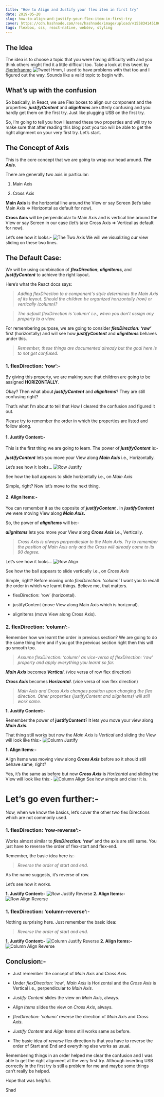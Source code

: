 ```yaml
---
title: "How to Align and Justify your flex item in first try"
date: 2019-05-20
slug: how-to-align-and-justify-your-flex-item-in-first-try
cover: https://cdn.hashnode.com/res/hashnode/image/upload/v1558341451069/VGF9E7vSI.jpeg
tags: flexbox, css, react-native, webdev, styling
---
```


## **The Idea**

The idea is to choose a topic that you were having difficulty with and you think others might find it a little difficult too. Take a look at this tweet by [@erinfranmc](https://twitter.com/erinfranmc)
![Tweet](https://raw.githubusercontent.com/iamshadmirza/Blogs-by-Shad/master/blogs/align-and-justify/tweet.png)
Hmm, I used to have problems with that too and I figured out the way. Sounds like a valid topic to begin with.

## **What’s up with the confusion**

So basically, in React, we use Flex boxes to align our component and the properties: ***justifyContent*** and ***alignItems*** are utterly confusing and you hardly get them on the first try. Just like plugging USB on the first try.

So, I’m going to tell you how I learned these two properties and will try to make sure that after reading this blog post you too will be able to get the right alignment on your very first try. Let’s start.

## **The Concept of Axis**

This is the core concept that we are going to wrap our head around. ***The Axis.***

There are generally two axis in particular:

1. Main Axis

2. Cross Axis

**Main Axis** is the horizontal line around the View or say Screen (let’s take Main Axis => Horizontal as default for now).

**Cross Axis** will be perpendicular to Main Axis and is vertical line around the View or say Screen in our case (let’s take Cross Axis => Vertical as default for now).

Let’s see how it looks:-
![The Two Axis](https://raw.githubusercontent.com/iamshadmirza/Blogs-by-Shad/master/blogs/align-and-justify/axis.jpg)
We will we visualizing our view sliding on these two lines.

## **The Default Case:**

We will be using combination of ***flexDirection***, ***alignItems***, and ***justifyContent*** to achieve the right layout.

Here’s what the React docs says:

>*Adding flexDirection to a component's style determines the Main Axis of its layout. Should the children be organized horizontally (row) or vertically (column)?*

>*The default flexDirection is ‘column’ i.e., when you don’t assign any property to a view.*

For remembering purpose, we are going to consider ***flexDirection: ‘row’*** first (horizontally) and will see how ***justifyContent*** and ***alignItems*** behaves under this.

>*Remember, these things are documented already but the goal here is to not get confused.*

### **1. flexDirection: ‘row’:-**

By giving this property, we are making sure that children are going to be assigned **HORIZONTALLY**.

Okay? Then what about ***justifyContent*** and ***alignItems***? They are still confusing right?

That’s what I’m about to tell that How I cleared the confusion and figured it out.

Please try to remember the order in which the properties are listed and follow along.

#### 1. Justify Content:-

This is the first thing we are going to learn. The power of ***justifyContent*** is:-

***justifyContent*** lets you move your View along ***Main Axis*** i.e., Horizontally.

Let’s see how it looks…
![Row Justify](https://raw.githubusercontent.com/iamshadmirza/Blogs-by-Shad/master/blogs/align-and-justify/row-justify.jpg)

See how the ball appears to slide horizontally i.e., on *Main Axis*

Simple, right? Now let’s move to the next thing.

#### 2. Align Items:-

You can remember it as the opposite of  ***justifyContent*** . In ***justifyContent*** we were moving View along ***Main Axis.***

So, the power of ***alignItems*** will be:-

***alignItems*** lets you move your View along ***Cross Axis*** i.e., Vertically.

>*Cross Axis is always perpendicular to the Main Axis. Try to remember the position of *Main Axis* only and the *Cross* will already come to its 90 degree.*

Let’s see how it looks…
![Row Align](https://raw.githubusercontent.com/iamshadmirza/Blogs-by-Shad/master/blogs/align-and-justify/row-align.jpg)

See how the ball appears to slide vertically i.e., on *Cross Axis*

Simple, right? Before moving onto *flexDirection: ‘column’* I want you to recall the order in which we learnt things. Believe me, that matters.

*  flexDirection: ‘row’ (horizontal).

*  justifyContent (move View along Main Axis which is horizonal).

*  alignItems (move View along Cross Axis).

### **2. flexDirection: ‘column’:-**

Remember how we learnt the order in previous section? We are going to do the same thing here and if you got the previous section right then this will go smooth too.

>*Assume flexDirection: ‘column’ as vice-versa of flexDirection: ‘row’ property and apply everything you learnt so far.*

***Main Axis*** becomes ***Vertical***. (vice versa of row flex direction)

***Cross Axis*** becomes ***Horizontal***. (vice versa of row flex direction)

>*Main Axis and Cross Axis changes position upon changing the flex direction. Other properties (justifyContent and alignItems) will still work same.*

**1. Justify Content:-**

Remember the power of **justifyContent**?
It lets you move your view along ***Main Axis.***

That thing still works but now the *Main Axis* is *Vertical* and sliding the View will look like this:-
![Column Justify](https://raw.githubusercontent.com/iamshadmirza/Blogs-by-Shad/master/blogs/align-and-justify/column-justify.jpg)

**1. Align Items:-**

Align Items was moving view along ***Cross Axis*** before so it should still behave same, right?

Yes, it’s the same as before but now ***Cross Axis*** is *Horizontal* and sliding the View will look like this:-
![Column Align](https://raw.githubusercontent.com/iamshadmirza/Blogs-by-Shad/master/blogs/align-and-justify/column-align.jpg)
See how simple and clear it is.

# **Let’s go even further:-**

Now, when we know the basics, let’s cover the other two flex Directions which are not commonly used.

### **1. flexDirection: ‘row-reverse’:-**

Works almost similar to ***flexDirection: ‘row’*** and the axis are still same. You just have to reverse the order of flex-start and flex-end.

Remember, the basic idea here is:-

>*Reverse the order of start and end.*

As the name suggests, it’s reverse of row.

Let’s see how it works.

**1. Justify Content:-**
![Row Justify Reverse](https://raw.githubusercontent.com/iamshadmirza/Blogs-by-Shad/master/blogs/align-and-justify/row-justify-reverse.jpg)
**2. Align Items:-**
![Row Align Reverse](https://raw.githubusercontent.com/iamshadmirza/Blogs-by-Shad/master/blogs/align-and-justify/row-align-reverse.jpg)
### **1. flexDirection: ‘column-reverse’:-**

Nothing surprising here. Just remember the basic idea:
>*Reverse the order of start and end.*

**1. Justify Content:-**
![Column Justify Reverse](https://raw.githubusercontent.com/iamshadmirza/Blogs-by-Shad/master/blogs/align-and-justify/column-justify-reverse.jpg)
**2. Align Items:-**
![Column Align Reverse](https://raw.githubusercontent.com/iamshadmirza/Blogs-by-Shad/master/blogs/align-and-justify/column-align-reverse.jpg)
## **Conclusion:-**

* Just remember the concept of *Main Axis* and *Cross Axis*.
*  Under  *flexDirection: 'row'*, *Main Axis* is Horizontal and the *Cross Axis* is Vertical i.e., perpendicular to *Main Axis*.
* *Justify Content* slides the view on *Main Axis*, always.
* *Align Items* slides the view on *Cross Axis*, always.
* *flexDirection: 'column'* reverse the direction of *Main Axis* and *Cross  Axis*.

* *Justify Content* and *Align Items* still works same as before.
*  The basic idea of *reverse* flex direction is that you have to reverse the order of Start and End and everything else works as usual.

Remembering things in an order helped me clear the confusion and I was able to get the right alignment at the very first try.
Although inserting USB correctly in the first try is still a problem for me and maybe some things can’t really be helped.

Hope that was helpful.

Shad
